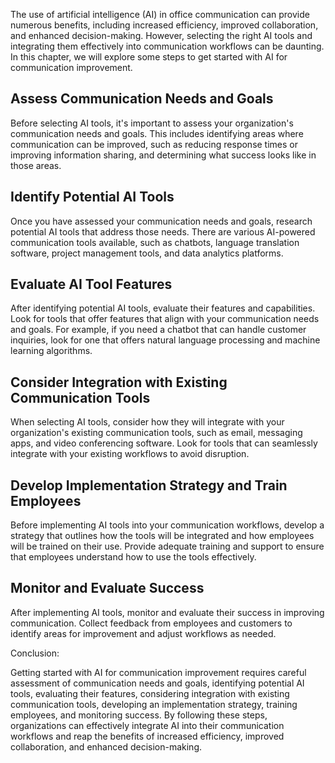 

The use of artificial intelligence (AI) in office communication can provide numerous benefits, including increased efficiency, improved collaboration, and enhanced decision-making. However, selecting the right AI tools and integrating them effectively into communication workflows can be daunting. In this chapter, we will explore some steps to get started with AI for communication improvement.

Assess Communication Needs and Goals
------------------------------------

Before selecting AI tools, it's important to assess your organization's communication needs and goals. This includes identifying areas where communication can be improved, such as reducing response times or improving information sharing, and determining what success looks like in those areas.

Identify Potential AI Tools
---------------------------

Once you have assessed your communication needs and goals, research potential AI tools that address those needs. There are various AI-powered communication tools available, such as chatbots, language translation software, project management tools, and data analytics platforms.

Evaluate AI Tool Features
-------------------------

After identifying potential AI tools, evaluate their features and capabilities. Look for tools that offer features that align with your communication needs and goals. For example, if you need a chatbot that can handle customer inquiries, look for one that offers natural language processing and machine learning algorithms.

Consider Integration with Existing Communication Tools
------------------------------------------------------

When selecting AI tools, consider how they will integrate with your organization's existing communication tools, such as email, messaging apps, and video conferencing software. Look for tools that can seamlessly integrate with your existing workflows to avoid disruption.

Develop Implementation Strategy and Train Employees
---------------------------------------------------

Before implementing AI tools into your communication workflows, develop a strategy that outlines how the tools will be integrated and how employees will be trained on their use. Provide adequate training and support to ensure that employees understand how to use the tools effectively.

Monitor and Evaluate Success
----------------------------

After implementing AI tools, monitor and evaluate their success in improving communication. Collect feedback from employees and customers to identify areas for improvement and adjust workflows as needed.

Conclusion:

Getting started with AI for communication improvement requires careful assessment of communication needs and goals, identifying potential AI tools, evaluating their features, considering integration with existing communication tools, developing an implementation strategy, training employees, and monitoring success. By following these steps, organizations can effectively integrate AI into their communication workflows and reap the benefits of increased efficiency, improved collaboration, and enhanced decision-making.
